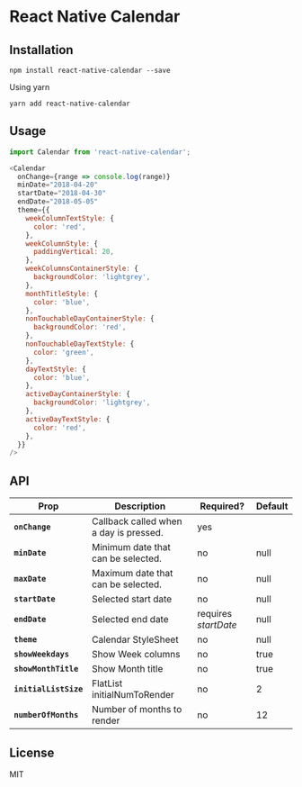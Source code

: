 # React Native Calendar


## Installation
```console
npm install react-native-calendar --save
```

Using yarn
```console
yarn add react-native-calendar
```

## Usage
```js
import Calendar from 'react-native-calendar';
```

```js
<Calendar
  onChange={range => console.log(range)}
  minDate="2018-04-20"
  startDate="2018-04-30"
  endDate="2018-05-05"
  theme={{
    weekColumnTextStyle: {
      color: 'red',
    },
    weekColumnStyle: {
      paddingVertical: 20,
    },
    weekColumnsContainerStyle: {
      backgroundColor: 'lightgrey',
    },
    monthTitleStyle: {
      color: 'blue',
    },
    nonTouchableDayContainerStyle: {
      backgroundColor: 'red',
    },
    nonTouchableDayTextStyle: {
      color: 'green',
    },
    dayTextStyle: {
      color: 'blue',
    },
    activeDayContainerStyle: {
      backgroundColor: 'lightgrey',
    },
    activeDayTextStyle: {
      color: 'red',
    },
  }}
/>
```

## API
| Prop | Description | Required? | Default |
|---|---|---|---|
|**`onChange`**|Callback called when a day is pressed. |yes| |
|**`minDate`**|Minimum date that can be selected. |no|null|
|**`maxDate`**|Maximum date that can be selected. |no|null|
|**`startDate`**|Selected start date |no|null|
|**`endDate`**|Selected end date |requires *startDate*|null|
|**`theme`**|Calendar StyleSheet |no|null|
|**`showWeekdays`**|Show Week columns |no|true|
|**`showMonthTitle`**|Show Month title |no|true|
|**`initialListSize`**|FlatList initialNumToRender |no|2|
|**`numberOfMonths`**|Number of months to render |no|12|


## License
MIT
